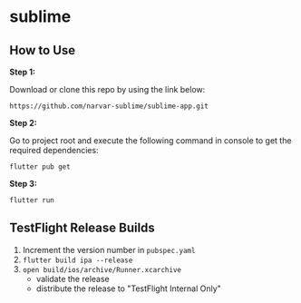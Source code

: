 # sublime


## How to Use 

**Step 1:**

Download or clone this repo by using the link below:

```
https://github.com/narvar-sublime/sublime-app.git
```

**Step 2:**

Go to project root and execute the following command in console to get the required dependencies: 

```
flutter pub get 
```

**Step 3:**

```
flutter run 
```

## TestFlight Release Builds

1. Increment the version number in `pubspec.yaml`
1. `flutter build ipa --release`
1. `open build/ios/archive/Runner.xcarchive`
   - validate the release
   - distribute the release to "TestFlight Internal Only"
